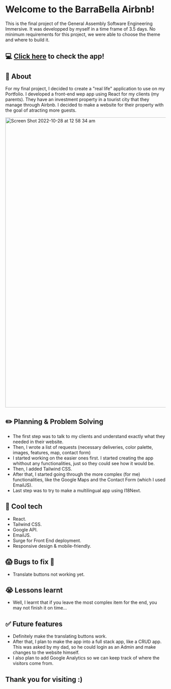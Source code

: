 # Welcome to the BarraBella Airbnb!

This is the final project of the General Assembly Software Engineering Immersive. It was developped by myself in a time frame of 3.5 days.
No minimum requirements for this project, we were able to choose the theme and where to build it.

## :computer: [Click here](https://barrabella-app.surge.sh/) to check the app!

## :page_facing_up: About
For my final project, I decided to create a "real life" application to use on my Portfolio. I developed a front-end wep app using React for my clients (my parents). 
They have an investment property in a tourist city that they manage through Airbnb.
I decided to make a website for their property with the goal of atracting more guests.

<img width="910" alt="Screen Shot 2022-10-28 at 12 58 34 am" src="https://user-images.githubusercontent.com/110708328/198314441-03d4979b-dcda-4335-91eb-bc3b066e43fd.png">

## :pencil2: Planning & Problem Solving
- The first step was to talk to my clients and understand exactly what they needed in their website.
- Then, I wrote a list of requests (necessary deliveries, color palette, images, features, map, contact form)
- I started working on the easier ones first. I started creating the app whithout any functionalities, just so they could see how it would be.
- Then, I added Tailwind CSS.
- After that, I started going through the more complex (for me) functionalities, like the Google Maps and the Contact Form (which I used EmailJS).
- Last step was to try to make a multilingual app using I18Next.

## :rocket: Cool tech
- React.
- Tailwind CSS.
- Google API.
- EmailJS.
- Surge for Front End deployment.
- Responsive design & mobile-friendly.

## :scream: Bugs to fix :poop:
- Translate buttons not working yet.

## :sob: Lessons learnt
- Well, I learnt that if you leave the most complex item for the end, you may not finish it on time...

## :white_check_mark: Future features
- Definitely make the translating buttons work.
- After that, I plan to make the app into a full stack app, like a CRUD app. This was asked by my dad, so he could login as an Admin and make changes to the website himself.
- I also plan to add Google Analytics so we can keep track of where the visitors come from.

## Thank you for visiting :)

